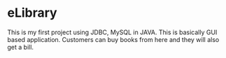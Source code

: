 # eLibrary

This is my first project using JDBC, MySQL in JAVA. This is basically GUI based application.
Customers can buy books from here and they will also get a bill.
